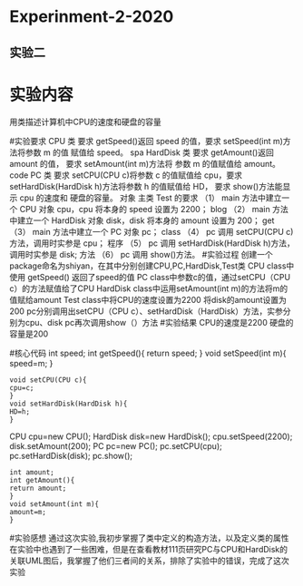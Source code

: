 # Experinment-2-2020
## 实验二
# 实验内容
 用类描述计算机中CPU的速度和硬盘的容量

#实验要求
  CPU 类 要求 getSpeed()返回 speed 的值，要求 setSpeed(int m)方法将参数 m 的值 赋值给 speed。 spa
HardDisk 类 要求 getAmount()返回 amount 的值， 要求 setAmount(int m)方法将 参数 m 的值赋值给 amount。code
PC 类 要求 setCPU(CPU c)将参数 c 的值赋值给 cpu，要求 setHardDisk(HardDisk h)方法将参数 h 的值赋值给 HD， 要求 show()方法能显示 cpu 的速度和 硬盘的容量。
对象
 主类 Test 的要求 （1） main 方法中建立一个 CPU 对象 cpu，cpu 将本身的 speed 设置为 2200； blog
（2） main 方法中建立一个 HardDisk 对象 disk，disk 将本身的 amount 设置为 200； get
（3） main 方法中建立一个 PC 对象 pc； class
（4） pc 调用 setCPU(CPU c)方法，调用时实参是 cpu； 程序
（5） pc 调用 setHardDisk(HardDisk h)方法，调用时实参是 disk; 方法
（6） pc 调用 show()方法。
#实验过程
  创建一个package命名为shiyan，在其中分别创建CPU,PC,HardDisk,Test类
  CPU class中使用 getSpeed() 返回了speed的值
  PC class中参数c的值，通过setCPU（CPU c）的方法赋值给了CPU
  HardDisk class中运用setAmount(int m)的方法将m的值赋给amount
  Test class中将CPU的速度设置为2200
                    将disk的amount设置为200
  pc分别调用出setCPU（CPU c）、setHardDisk（HardDisk）方法，实参分别为cpu、disk
  pc再次调用show（）方法
#实验结果
CPU的速度是2200
硬盘的容量是200

#核心代码
  	int speed;
	int getSpeed(){
	return speed;
	}
	void setSpeed(int m){
	speed=m;
	}

  	void setCPU(CPU c){
	cpu=c;
	}
	void setHardDisk(HardDisk h){
	HD=h;
	}

  CPU cpu=new CPU();
HardDisk disk=new HardDisk();
cpu.setSpeed(2200);
disk.setAmount(200);
PC pc=new PC();
pc.setCPU(cpu);
pc.setHardDisk(disk);
pc.show();

  	int amount;
	int getAmount(){
	return amount;
	}
	void setAmount(int m){
	amount=m;
	}
#实验感想
  通过这次实验,我初步掌握了类中定义的构造方法，以及定义类的属性
  在实验中也遇到了一些困难，但是在查看教材111页研究PC与CPU和HardDisk的关联UML图后，我掌握了他们三者间的关系，排除了实验中的错误，完成了这次实验
